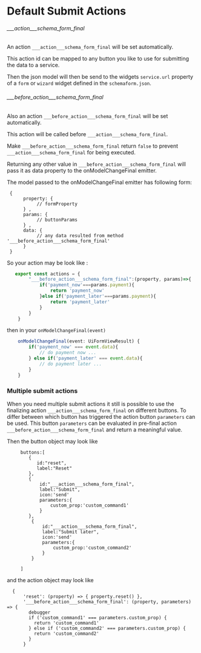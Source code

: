 # Default Submit Actions



###### ___action___schema_form_final
An action `___action___schema_form_final` will be set automatically.

This action id can be mapped to any button you like to use for submitting the data to a service.

Then the json model will then be send to the widgets `service.url` property   
of a `form` or `wizard` widget defined in the `schemaform.json`.


###### ___before_action___schema_form_final
Also an action `___before_action___schema_form_final` will be set automatically.

This action will be called before `___action___schema_form_final`.

Make `___before_action___schema_form_final` return `false` to prevent `___action___schema_form_final`
for being executed.

Returning any other value in `___before_action___schema_form_final`
will pass it as data property to the onModelChangeFinal emitter.

The model passed to the onModelChangeFinal emitter has following form:
```
 {
      property: {
           // formProperty
      } ,
      params: {
           // buttonParams
      } ,
      data: {
           // any data resulted from method '___before_action___schema_form_final'
      }
 } 
```

So your action may be look like :
```typescript
   export const actions = {
        "___before_action___schema_form_final":(property, params)=>{
            if('payment_now'===params.payment){
                return 'payment_now'
            }else if('payment_later'===params.payment){
                return 'payment_later'
            }
        }
    }
```

then in your `onModelChangeFinal(event)`
```typescript
    onModelChangeFinal(event: UiFormViewResult) {
        if('payment_now' === event.data){
            // do payment now ...
        } else if('payment_later' === event.data){
            // do payment later ...
        }
    }
```


### Multiple submit actions

When you need multiple submit actions it still is possible to use the finalizing action `___action___schema_form_final`
on different buttons.
To differ between which button has triggered the action button `parameters` can be used.
This button `parameters` can be evaluated in pre-final action `___before_action___schema_form_final` and return a meaningful value.

Then the button object may look like

```
     buttons:[  
        {  
           id:"reset",
           label:"Reset"
        },
        {
            id:"___action___schema_form_final",
            label:"Submit",
            icon:'send'
            parameters:{
                custom_prop:'custom_command1'
            }
        },
         {
             id:"___action___schema_form_final",
             label:"Submit later",
             icon:'send'
             parameters:{
                 custom_prop:'custom_command2'
             }
         }
        
     ]
```

and the action object may look like

```
  {
      'reset': (property) => { property.reset() },
      '___before_action___schema_form_final': (property, parameters) => {
        debugger
        if ('custom_command1' === parameters.custom_prop) {
          return 'custom_command1'
        } else if ('custom_command2' === parameters.custom_prop) {
          return 'custom_command2'
        }
      }
```
